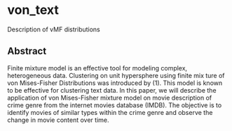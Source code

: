 # von_text
Description of vMF distributions

## Abstract
Finite mixture model is an effective tool for modeling complex, heterogeneous data. Clustering on unit hypersphere using finite mix ture of von Mises-Fisher Distributions was introduced by (1). This model is known to be effective for clustering text data. In this paper, we will describe the application of von Mises-Fisher mixture model on movie description of crime genre from the internet movies database (IMDB). The objective is to identify movies of similar types within the crime genre and observe the change in movie content over time.